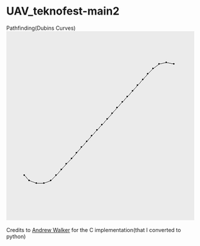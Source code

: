 # UAV_teknofest-main2
 
 Pathfinding(Dubins Curves)
 ![pathfinding](./pathfinding.png)

 Credits to [Andrew Walker](https://github.com/AndrewWalker/Dubins-Curves) for the C implementation(that I converted to python)
